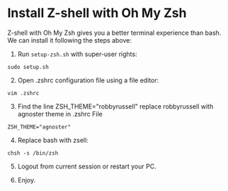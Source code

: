 # Install Z-shell with Oh My Zsh

Z-shell with Oh My Zsh gives you a better terminal experience than bash. We can install it following the steps above:

1. Run `setup-zsh.sh` with super-user rights:
```
sudo setup.sh
```

2. Open .zshrc configuration file using a file editor:
```
vim .zshrc
```

3. Find the line ZSH_THEME="robbyrussell" replace robbyrussell with agnoster theme in .zshrc File
```
ZSH_THEME="agnoster"
```

4. Replace bash with zsell:
```
chsh -s /bin/zsh
```

5. Logout from current session or restart your PC.

6. Enjoy.

